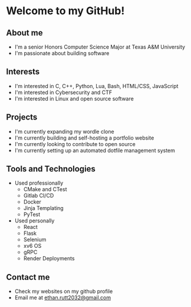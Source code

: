 # Welcome to my GitHub!

## About me
* I'm a senior Honors Computer Science Major at Texas A&M University
* I'm passionate about building software

## Interests
* I'm interested in C, C++, Python, Lua, Bash, HTML/CSS, JavaScript
* I'm interested in Cybersecurity and CTF
* I'm interested in Linux and open source software

## Projects
* I'm currently expanding my wordle clone
* I'm currently building and self-hosting a portfolio website
* I'm currently looking to contribute to open source
* I'm currently setting up an automated dotfile management system

## Tools and Technologies
* Used professionally
  * CMake and CTest
  * Gitlab CI/CD
  * Docker
  * Jinja Templating
  * PyTest
* Used personally
  * React
  * Flask
  * Selenium
  * xv6 OS
  * gRPC
  * Render Deployments

## Contact me
* Check my websites on my github profile
* Email me at ethan.rutt2032@gmail.com

<!--
**ethanrutt/ethanrutt** is a ✨ _special_ ✨ repository because its `README.md` (this file) appears on your GitHub profile.

Here are some ideas to get you started:

- 🔭 I’m currently working on ...
- 🌱 I’m currently learning ...
- 👯 I’m looking to collaborate on ...
- 🤔 I’m looking for help with ...
- 💬 Ask me about ...
- 📫 How to reach me: ...
- 😄 Pronouns: ...
- ⚡ Fun fact: ...
-->
